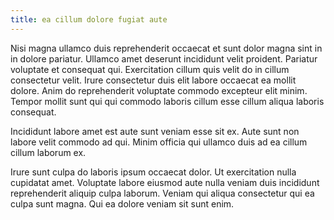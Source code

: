 ```yaml
---
title: ea cillum dolore fugiat aute
---
```


Nisi magna ullamco duis reprehenderit occaecat et sunt dolor magna sint in in dolore pariatur. Ullamco amet deserunt incididunt velit proident. Pariatur voluptate et consequat qui. Exercitation cillum quis velit do in cillum consectetur velit. Irure consectetur duis elit labore occaecat ea mollit dolore. Anim do reprehenderit voluptate commodo excepteur elit minim. Tempor mollit sunt qui qui commodo laboris cillum esse cillum aliqua laboris consequat.

Incididunt labore amet est aute sunt veniam esse sit ex. Aute sunt non labore velit commodo ad qui. Minim officia qui ullamco duis ad ea cillum cillum laborum ex.

Irure sunt culpa do laboris ipsum occaecat dolor. Ut exercitation nulla cupidatat amet. Voluptate labore eiusmod aute nulla veniam duis incididunt reprehenderit aliquip culpa laborum. Veniam qui aliqua consectetur qui ea culpa sunt magna. Qui ea dolore veniam sit sunt enim.